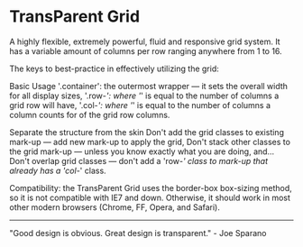 TransParent Grid
================

A highly flexible, extremely powerful, fluid and responsive grid system. It has a variable amount of columns per row ranging anywhere from 1 to 16.

The keys to best-practice in effectively utilizing the grid:

Basic Usage
'.container': the outermost wrapper — it sets the overall width for all display sizes,
'.row-*': where '*' is equal to the number of columns a grid row will have,
'.col-*': where '*' is equal to the number of columns a column counts for of the grid row columns.

Separate the structure from the skin
Don't add the grid classes to existing mark-up — add new mark-up to apply the grid,
Don't stack other classes to the grid mark-up — unless you know exactly what you are doing, and…
Don't overlap grid classes — don't add a 'row-*' class to mark-up that already has a 'col-*' class.

Compatibility: the TransParent Grid uses the border-box box-sizing method, so it is not compatible with IE7 and down. Otherwise, it should work in most other modern browsers (Chrome, FF, Opera, and Safari).

-----------------------------------------------------------------------------
"Good design is obvious. Great design is transparent." - Joe Sparano
